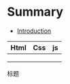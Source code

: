 # Summary

* [Introduction](README.md)

| Html | Css  | js   |
| ---- | ---- | ---- |
|      |      |      |
|      |      |      |
|      |      |      |

标题